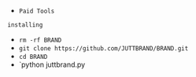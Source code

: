 
- `Paid Tools`

```installing```

- `rm -rf BRAND`
- `git clone https://github.com/JUTTBRAND/BRAND.git`
- `cd BRAND`
- `python juttbrand.py
